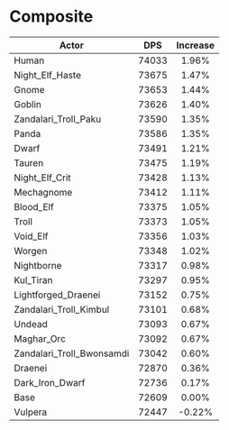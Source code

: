 # Composite
| Actor | DPS | Increase |
|---|:---:|:---:|
|Human|74033|1.96%|
|Night_Elf_Haste|73675|1.47%|
|Gnome|73653|1.44%|
|Goblin|73626|1.40%|
|Zandalari_Troll_Paku|73590|1.35%|
|Panda|73586|1.35%|
|Dwarf|73491|1.21%|
|Tauren|73475|1.19%|
|Night_Elf_Crit|73428|1.13%|
|Mechagnome|73412|1.11%|
|Blood_Elf|73375|1.05%|
|Troll|73373|1.05%|
|Void_Elf|73356|1.03%|
|Worgen|73348|1.02%|
|Nightborne|73317|0.98%|
|Kul_Tiran|73297|0.95%|
|Lightforged_Draenei|73152|0.75%|
|Zandalari_Troll_Kimbul|73101|0.68%|
|Undead|73093|0.67%|
|Maghar_Orc|73092|0.67%|
|Zandalari_Troll_Bwonsamdi|73042|0.60%|
|Draenei|72870|0.36%|
|Dark_Iron_Dwarf|72736|0.17%|
|Base|72609|0.00%|
|Vulpera|72447|-0.22%|
